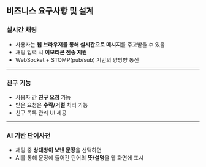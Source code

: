 ## 비즈니스 요구사항 및 설계

### 실시간 채팅
- 사용자는 **웹 브라우저를 통해 실시간으로 메시지**를 주고받을 수 있음  
- 채팅 입력 시 **이모티콘 전송 지원**  
- WebSocket + STOMP(pub/sub) 기반의 양방향 통신  

---

### 친구 기능
- 사용자 간 **친구 요청** 가능  
- 받은 요청은 **수락/거절** 처리 가능  
- 친구 목록 관리 UI 제공  

---

### AI 기반 단어사전
- 채팅 중 **상대방이 보낸 문장**을 선택하면  
- AI를 통해 문장에 들어간 단어의 **뜻/설명**을 웹 화면에 표시  
